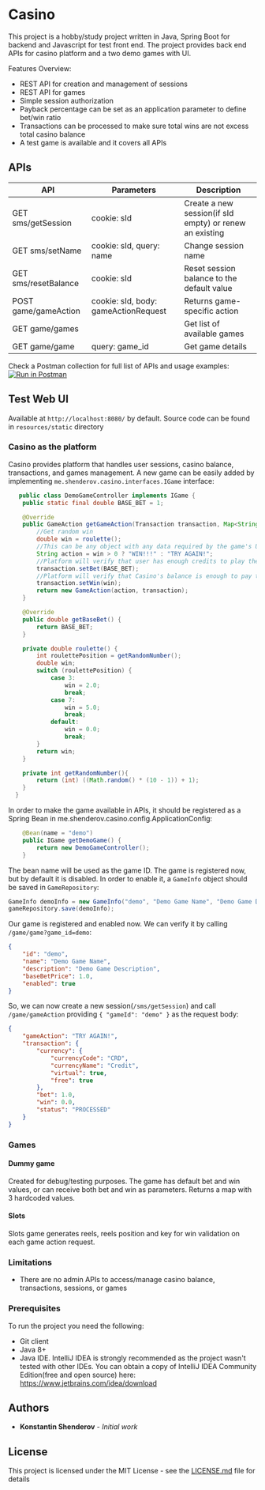 # Casino

This project is a hobby/study project written in Java, Spring Boot for backend and Javascript for test front end. 
The project provides back end APIs for casino platform and a two demo games with UI.

Features Overview:
* REST API for creation and management of sessions
* REST API for games
* Simple session authorization
* Payback percentage can be set as an application parameter to define bet/win ratio
* Transactions can be processed to make sure total wins are not excess total casino balance
* A test game is available and it covers all APIs

## APIs

| API                  | Parameters                           | Description                                             |
|----------------------|--------------------------------------|---------------------------------------------------------|
| GET sms/getSession   | cookie: sId                          | Create a new session(if sId empty) or renew an existing |
| GET sms/setName      | cookie: sId, query: name             | Change session name                                     |
| GET sms/resetBalance | cookie: sId                          | Reset session balance to the default value              |
| POST game/gameAction | cookie: sId, body: gameActionRequest | Returns game-specific action                            |
| GET game/games       |                                      | Get list of available games                             |
| GET game/game        | query: game_id                       | Get game details                                        |

Check a Postman collection for full list of APIs and usage examples:
[![Run in Postman](https://run.pstmn.io/button.svg)](https://app.getpostman.com/run-collection/20041876-4f698a8f-966c-4646-9248-bbdb80e2d0fb?action=collection%2Ffork&collection-url=entityId%3D20041876-4f698a8f-966c-4646-9248-bbdb80e2d0fb%26entityType%3Dcollection%26workspaceId%3Dc8c3f32a-3baa-4233-a4ce-f351287e455a)

## Test Web UI
Available at `http://localhost:8080/` by default.
Source code can be found in `resources/static` directory

### Casino as the platform
Casino provides platform that handles user sessions, casino balance, transactions, and games management.
A new game can be easily added by implementing `me.shenderov.casino.interfaces.IGame` interface:
```java
   public class DemoGameController implements IGame {
    public static final double BASE_BET = 1;

    @Override
    public GameAction getGameAction(Transaction transaction, Map<String, Object> parameters) {
        //Get random win
        double win = roulette();
        //This can be any object with any data required by the game's UI
        String action = win > 0 ? "WIN!!!" : "TRY AGAIN!";
        //Platform will verify that user has enough credits to play the game and charge that amount from user's balance
        transaction.setBet(BASE_BET);
        //Platform will verify that Casino's balance is enough to pay that win
        transaction.setWin(win);
        return new GameAction(action, transaction);
    }

    @Override
    public double getBaseBet() {
        return BASE_BET;
    }

    private double roulette() {
        int roulettePosition = getRandomNumber();
        double win;
        switch (roulettePosition) {
            case 3:
                win = 2.0;
                break;
            case 7:
                win = 5.0;
                break;
            default:
                win = 0.0;
                break;
        }
        return win;
    }

    private int getRandomNumber(){
        return (int) ((Math.random() * (10 - 1)) + 1);
    }
  }
```
In order to make the game available in APIs, it should be registered as a Spring Bean in me.shenderov.casino.config.ApplicationConfig:
```java
    @Bean(name = "demo")
    public IGame getDemoGame() {
        return new DemoGameController();
    }
```
The bean name will be used as the game ID.
The game is registered now, but by default it is disabled. In order to enable it, a `GameInfo` object should be saved in `GameRepository`:
```java
GameInfo demoInfo = new GameInfo("demo", "Demo Game Name", "Demo Game Description", 1, true);
gameRepository.save(demoInfo);
```
Our game is registered and enabled now. We can verify it by calling `/game/game?game_id=demo`:
```json
{
    "id": "demo",
    "name": "Demo Game Name",
    "description": "Demo Game Description",
    "baseBetPrice": 1.0,
    "enabled": true
}
```
So, we can now create a new session(`/sms/getSession`) and call `/game/gameAction` providing `{ "gameId": "demo" }` as the request body:
```json
{
    "gameAction": "TRY AGAIN!",
    "transaction": {
        "currency": {
            "currencyCode": "CRD",
            "currencyName": "Credit",
            "virtual": true,
            "free": true
        },
        "bet": 1.0,
        "win": 0.0,
        "status": "PROCESSED"
    }
}
```

### Games
#### Dummy game
Created for debug/testing purposes. The game has default bet and win values, or can receive both bet and win as parameters. Returns a map with 3 hardcoded values.

#### Slots
Slots game generates reels, reels position and key for win validation on each game action request.

### Limitations
* There are no admin APIs to access/manage casino balance, transactions, sessions, or games

### Prerequisites

To run the project you need the following:
* Git client
* Java 8+
* Java IDE. IntelliJ IDEA is strongly recommended as the project wasn't tested with other IDEs. You can obtain a copy of IntelliJ IDEA Community Edition(free and open source) here: https://www.jetbrains.com/idea/download

## Authors

* **Konstantin Shenderov** - *Initial work*

## License

This project is licensed under the MIT License - see the [LICENSE.md](LICENSE.md) file for details